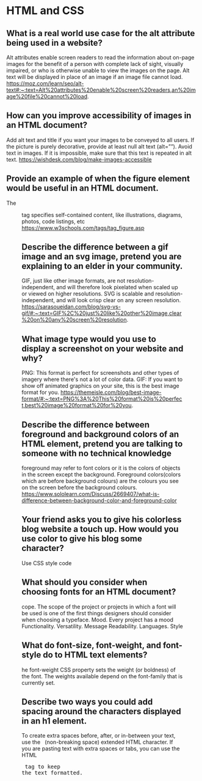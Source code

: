 # HTML and CSS

## What is a real world use case for the alt attribute being used in a website?

Alt attributes enable screen readers to read the information about on-page images for the benefit of a person with complete lack of sight, visually impaired, or who is otherwise unable to view the images on the page. Alt text will be displayed in place of an image if an image file cannot load.
https://moz.com/learn/seo/alt-text#:~:text=Alt%20attributes%20enable%20screen%20readers,an%20image%20file%20cannot%20load.

## How can you improve accessibility of images in an HTML document?

Add alt text and title if you want your images to be conveyed to all users.
If the picture is purely decorative, provide at least null alt text (alt=””).
Avoid text in images. If it is impossible, make sure that this text is repeated in alt text.
https://wishdesk.com/blog/make-images-accessible

## Provide an example of when the figure element would be useful in an HTML document.

The <figure> tag specifies self-contained content, like illustrations, diagrams, photos, code listings, etc
https://www.w3schools.com/tags/tag_figure.asp

## Describe the difference between a gif image and an svg image, pretend you are explaining to an elder in your community.

GIF, just like other image formats, are not resolution-independent, and will therefore look pixelated when scaled up or viewed on higher resolutions. SVG is scalable and resolution-independent, and will look crisp clear on any screen resolution.
https://sarasoueidan.com/blog/svg-vs-gif/#:~:text=GIF%2C%20just%20like%20other%20image,clear%20on%20any%20screen%20resolution.

## What image type would you use to display a screenshot on your website and why?

PNG: This format is perfect for screenshots and other types of imagery where there's not a lot of color data. GIF: If you want to show off animated graphics on your site, this is the best image format for you.
https://themeisle.com/blog/best-image-format/#:~:text=PNG%3A%20This%20format%20is%20perfect,best%20image%20format%20for%20you.

## Describe the difference between foreground and background colors of an HTML element, pretend you are talking to someone with no technical knowledge

foreground may refer to font colors or it is the colors of objects in the screen except the background.
Foreground colors(colors which are before background colours) are the colours you see on the screen before the background colours.
https://www.sololearn.com/Discuss/2669407/what-is-difference-between-background-color-and-foreground-color

## Your friend asks you to give his colorless blog website a touch up. How would you use color to give his blog some character?

Use CSS style code

## What should you consider when choosing fonts for an HTML document?

cope. The scope of the project or projects in which a font will be used is one of the first things designers should consider when choosing a typeface. Mood. Every project has a mood Functionality. Versatility. Message Readability. Languages. Style

## What do font-size, font-weight, and font-style do to HTML text elements?

he font-weight CSS property sets the weight (or boldness) of the font. The weights available depend on the font-family that is currently set.

## Describe two ways you could add spacing around the characters displayed in an h1 element.

To create extra spaces before, after, or in-between your text, use the &nbsp; (non-breaking space) extended HTML character.
If you are pasting text with extra spaces or tabs, you can use the HTML <pre> tag to keep the text formatted.
